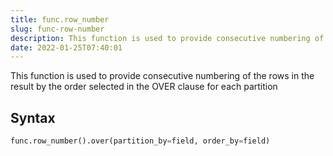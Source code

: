 ```yaml
---
title: func.row_number
slug: func-row-number
description: This function is used to provide consecutive numbering of the rows in the result by the order selected in the OVER clause for each partition
date: 2022-01-25T07:40:01
---
```


This function is used to provide consecutive numbering of the rows in the result by the order selected in the OVER clause for each partition

## Syntax
```python
func.row_number().over(partition_by=field, order_by=field)
```
